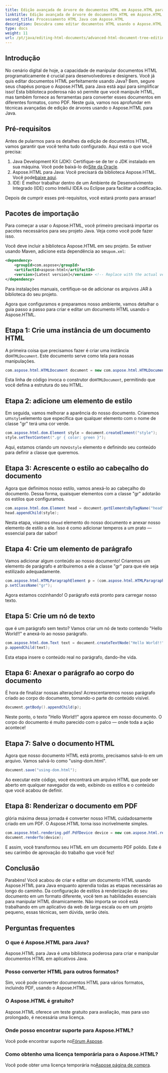 ```yaml
---
title: Edição avançada de árvore de documentos HTML em Aspose.HTML para Java
linktitle: Edição avançada de árvore de documentos HTML em Aspose.HTML para Java
second_title: Processamento HTML Java com Aspose.HTML
description: Descubra como editar documentos HTML usando o Aspose.HTML para Java com este guia passo a passo, incluindo criação de estilos, parágrafos e conversão para PDF.
type: docs
weight: 11
url: /pt/java/editing-html-documents/advanced-html-document-tree-editing/
---
```

## Introdução

No cenário digital de hoje, a capacidade de manipular documentos HTML programaticamente é crucial para desenvolvedores e designers. Você já quis editar documentos HTML perfeitamente usando Java? Bem, segure seus chapéus porque o Aspose.HTML para Java está aqui para simplificar isso! Esta biblioteca poderosa não só permite que você manipule HTML, mas também fornece as ferramentas para converter esses documentos em diferentes formatos, como PDF. Neste guia, vamos nos aprofundar em técnicas avançadas de edição de árvores usando o Aspose.HTML para Java.

## Pré-requisitos

Antes de pularmos para os detalhes da edição de documentos HTML, vamos garantir que você tenha tudo configurado. Aqui está o que você precisa:
1.  Java Development Kit (JDK): Certifique-se de ter o JDK instalado em sua máquina. Você pode baixá-lo do[Site da Oracle](https://www.oracle.com/java/technologies/javase-jdk11-downloads.html).
2.  Aspose.HTML para Java: Você precisará da biblioteca Aspose.HTML. Você pode[baixe aqui](https://releases.aspose.com/html/java/).
3. IDE: É melhor trabalhar dentro de um Ambiente de Desenvolvimento Integrado (IDE) como IntelliJ IDEA ou Eclipse para facilitar a codificação.

Depois de cumprir esses pré-requisitos, você estará pronto para arrasar!

## Pacotes de importação
Para começar a usar o Aspose.HTML, você primeiro precisará importar os pacotes necessários para seu projeto Java. Veja como você pode fazer isso.

 Você deve incluir a biblioteca Aspose.HTML em seu projeto. Se estiver usando Maven, adicione esta dependência ao seu`pom.xml`:

```xml
<dependency>
    <groupId>com.aspose</groupId>
    <artifactId>aspose-html</artifactId>
    <version>[Latest version]</version> <!-- Replace with the actual version -->
</dependency>
```

Para instalações manuais, certifique-se de adicionar os arquivos JAR à biblioteca do seu projeto.

Agora que configuramos e preparamos nosso ambiente, vamos detalhar o guia passo a passo para criar e editar um documento HTML usando o Aspose.HTML.

## Etapa 1: Crie uma instância de um documento HTML

 A primeira coisa que precisamos fazer é criar uma instância do`HTMLDocument`. Este documento serve como tela para nossas manipulações.

```java
com.aspose.html.HTMLDocument document = new com.aspose.html.HTMLDocument();
```

 Esta linha de código invoca o construtor do`HTMLDocument`, permitindo que você defina a estrutura do seu HTML.

## Etapa 2: adicione um elemento de estilo

 Em seguida, vamos melhorar a aparência do nosso documento. Criaremos um`style`elemento que especifica que qualquer elemento com o nome de classe "gr" terá uma cor verde.

```java
com.aspose.html.dom.Element style = document.createElement("style");
style.setTextContent(".gr { color: green }");
```

 Aqui, estamos criando um novo`style` elemento e definindo seu conteúdo para definir a classe que queremos.

## Etapa 3: Acrescente o estilo ao cabeçalho do documento

Agora que definimos nosso estilo, vamos anexá-lo ao cabeçalho do documento. Dessa forma, quaisquer elementos com a classe "gr" adotarão os estilos que configuramos.

```java
com.aspose.html.dom.Element head = document.getElementsByTagName("head").get_Item(0);
head.appendChild(style);
```

 Nesta etapa, visamos o`head` elemento do nosso documento e anexar nosso elemento de estilo a ele. Isso é como adicionar temperos a um prato — essencial para dar sabor!

## Etapa 4: Crie um elemento de parágrafo

Vamos adicionar algum conteúdo ao nosso documento! Criaremos um elemento de parágrafo e atribuiremos a ele a classe "gr" para que ele seja estilizado adequadamente.

```java
com.aspose.html.HTMLParagraphElement p = (com.aspose.html.HTMLParagraphElement) document.createElement("p");
p.setClassName("gr");
```

Agora estamos cozinhando! O parágrafo está pronto para carregar nosso texto.

## Etapa 5: Crie um nó de texto

que é um parágrafo sem texto? Vamos criar um nó de texto contendo "Hello World!!" e anexá-lo ao nosso parágrafo.

```java
com.aspose.html.dom.Text text = document.createTextNode("Hello World!!");
p.appendChild(text);
```

Esta etapa insere o conteúdo real no parágrafo, dando-lhe vida.

## Etapa 6: Anexar o parágrafo ao corpo do documento

É hora de finalizar nossas alterações! Acrescentaremos nosso parágrafo criado ao corpo do documento, tornando-o parte do conteúdo visível.

```java
document.getBody().appendChild(p);
```

Neste ponto, o texto "Hello World!!" agora aparece em nosso documento. O corpo do documento é muito parecido com o palco — onde toda a ação acontece!

## Etapa 7: Salve o documento HTML

Agora que nosso documento HTML está pronto, precisamos salvá-lo em um arquivo. Vamos salvá-lo como "using-dom.html".

```java
document.save("using-dom.html");
```

Ao executar este código, você encontrará um arquivo HTML que pode ser aberto em qualquer navegador da web, exibindo os estilos e o conteúdo que você acabou de definir.

## Etapa 8: Renderizar o documento em PDF

glória máxima dessa jornada é converter nosso HTML cuidadosamente criado em um PDF. O Aspose.HTML torna isso incrivelmente simples.

```java
com.aspose.html.rendering.pdf.PdfDevice device = new com.aspose.html.rendering.pdf.PdfDevice("using-dom.pdf");
document.renderTo(device);
```

E assim, você transformou seu HTML em um documento PDF polido. Este é seu carimbo de aprovação do trabalho que você fez!

## Conclusão
Parabéns! Você acabou de criar e editar um documento HTML usando Aspose.HTML para Java enquanto aprendia todas as etapas necessárias ao longo do caminho. Da configuração de estilos à renderização do seu documento em um formato diferente, você tem as habilidades essenciais para manipular HTML dinamicamente. Não importa se você está trabalhando em um aplicativo da web de larga escala ou em um projeto pequeno, essas técnicas, sem dúvida, serão úteis.


## Perguntas frequentes

### O que é Aspose.HTML para Java?
Aspose.HTML para Java é uma biblioteca poderosa para criar e manipular documentos HTML em aplicativos Java.
### Posso converter HTML para outros formatos?
Sim, você pode converter documentos HTML para vários formatos, incluindo PDF, usando o Aspose.HTML.
### O Aspose.HTML é gratuito?
Aspose.HTML oferece um teste gratuito para avaliação, mas para uso prolongado, é necessária uma licença.
### Onde posso encontrar suporte para Aspose.HTML?
 Você pode encontrar suporte no[Fórum Aspose](https://forum.aspose.com/c/html/29).
### Como obtenho uma licença temporária para o Aspose.HTML?
 Você pode obter uma licença temporária no[Aspose página de compra](https://purchase.aspose.com/temporary-license/).